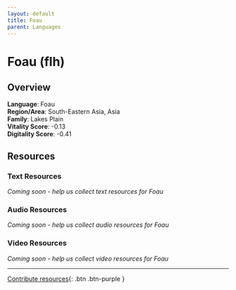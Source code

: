 ```yaml
---
layout: default
title: Foau
parent: Languages
---
```


# Foau (flh)

## Overview

**Language**: Foau  
**Region/Area**: South-Eastern Asia, Asia  
**Family**: Lakes Plain  
**Vitality Score**: -0.13  
**Digitality Score**: -0.41  

## Resources

### Text Resources
*Coming soon - help us collect text resources for Foau*

### Audio Resources
*Coming soon - help us collect audio resources for Foau*

### Video Resources
*Coming soon - help us collect video resources for Foau*

---

[Contribute resources](https://fairtrain.github.io/){: .btn .btn-purple }
